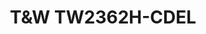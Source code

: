 ---
title: T&W TW2362H-CDEL
has_children: false
redirect_to: /ont-ziza-op151s
layout: default
parent: T&W
---
